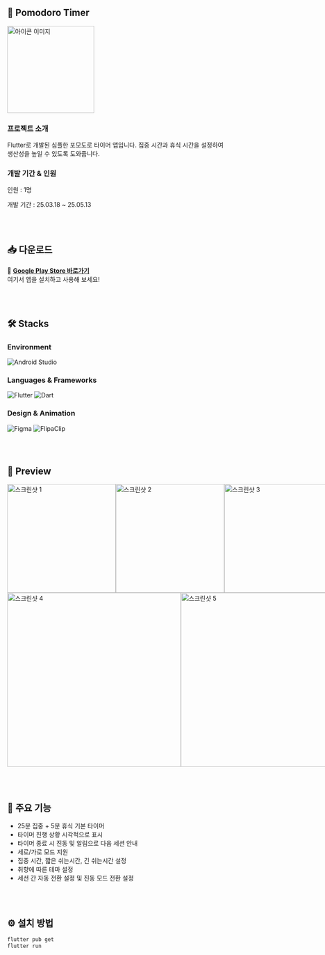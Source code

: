 ## 🍅 Pomodoro Timer
<img src="https://github.com/user-attachments/assets/ba746981-a91c-4465-87b3-96f8181fa46c" width="200" alt="아이콘 이미지">

### 프로젝트 소개
Flutter로 개발된 심플한 포모도로 타이머 앱입니다. 집중 시간과 휴식 시간을 설정하여 생산성을 높일 수 있도록 도와줍니다. 
<br>
### 개발 기간 & 인원 
인원 : 1명

개발 기간 : 25.03.18 ~ 25.05.13          

<br><br>

## 📥 다운로드
🚀 **[Google Play Store 바로가기](https://play.google.com/store/apps/details?id=com.pomodoro_timer)**  
여기서 앱을 설치하고 사용해 보세요!



<br><br>

## 🛠️ Stacks 
### Environment
![Android Studio](https://img.shields.io/badge/Android%20Studio-3DDC84?style=for-the-badge&logo=android-studio&logoColor=white)

### Languages & Frameworks
![Flutter](https://img.shields.io/badge/Flutter-02569B?style=for-the-badge&logo=flutter&logoColor=white)
![Dart](https://img.shields.io/badge/Dart-0175C2?style=for-the-badge&logo=dart&logoColor=white)

### Design & Animation
![Figma](https://img.shields.io/badge/Figma-F24E1E?style=for-the-badge&logo=figma&logoColor=white)
![FlipaClip](https://img.shields.io/badge/FlipaClip-FF5722?style=for-the-badge&logoColor=white)

<br><br>

## 📸 Preview
<div style="display: flex; justify-content: space-around; align-items: center;">
  <img src="https://github.com/user-attachments/assets/f7c395db-3073-4811-b50f-6342c87891ec" width="250" alt="스크린샷 1">
  <img src="https://github.com/user-attachments/assets/fc0ca3ad-f313-42e3-8a2c-967e6ff2b5b9" width="250" alt="스크린샷 2">
  <img src="https://github.com/user-attachments/assets/3f465494-0e86-4a14-9c3a-89396300b393" width="250" alt="스크린샷 3">
</div>
<div style="display: flex; justify-content: space-around; align-items: center;">
  <img src="https://github.com/user-attachments/assets/a5edeaad-d9e4-4cf2-9150-748ffd073be6" width="400" alt="스크린샷 4">
  <img src="https://github.com/user-attachments/assets/078dd25f-66b0-4dde-8342-4a48cd760dd9" width="400" alt="스크린샷 5">
</div>

<br><br>

## 🚀 주요 기능
- 25분 집중 + 5분 휴식 기본 타이머
- 타이머 진행 상황 시각적으로 표시
- 타이머 종료 시 진동 및 알림으로 다음 세션 안내
- 세로/가로 모드 지원
- 집중 시간, 짧은 쉬는시간, 긴 쉬는시간 설정
- 취향에 따른 테마 설정
- 세션 간 자동 전환 설정 및 진동 모드 전환 설정



<br><br>

## ⚙️ 설치 방법
```bash
flutter pub get
flutter run
```

